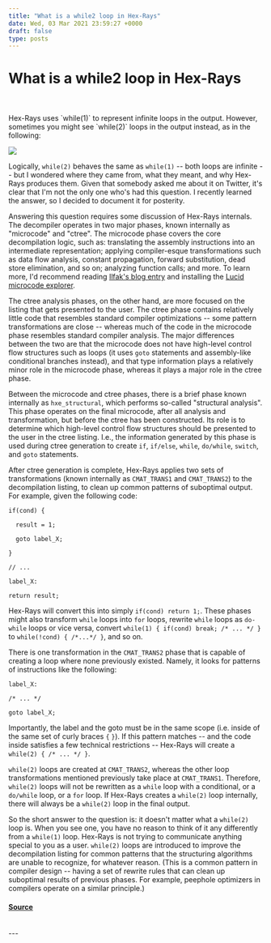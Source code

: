 ```yaml
---
title: "What is a while2 loop in Hex-Rays"
date: Wed, 03 Mar 2021 23:59:27 +0000
draft: false
type: posts
---
```

# What is a while2 loop in Hex-Rays

<br/>

<br/>
Hex-Rays uses `while(1)` to represent infinite loops in the output. However, sometimes you might see `while(2)` loops in the output instead, as in the following:

![](https://images.squarespace-cdn.com/content/v1/53a64cc2e4b0c63fc41a3320/1614815319717-D85HI28B45S200VISPLM/while2.png?format=1000w)

Logically, `while(2)` behaves the same as `while(1)` -- both loops are infinite -- but I wondered where they came from, what they meant, and why Hex-Rays produces them. Given that somebody asked me about it on Twitter, it's clear that I'm not the only one who's had this question. I recently learned the answer, so I decided to document it for posterity.

Answering this question requires some discussion of Hex-Rays internals. The decompiler operates in two major phases, known internally as "microcode" and "ctree". The microcode phase covers the core decompilation logic, such as: translating the assembly instructions into an intermediate representation; applying compiler-esque transformations such as data flow analysis, constant propagation, forward substitution, dead store elimination, and so on; analyzing function calls; and more. To learn more, I'd recommend reading [Ilfak's blog entry](https://www.hex-rays.com/blog/microcode-in-pictures/) and installing the [Lucid microcode explorer](https://github.com/gaasedelen/lucid).

The ctree analysis phases, on the other hand, are more focused on the listing that gets presented to the user. The ctree phase contains relatively little code that resembles standard compiler optimizations -- some pattern transformations are close -- whereas much of the code in the microcode phase resembles standard compiler analysis. The major differences between the two are that the microcode does not have high-level control flow structures such as loops (it uses `goto` statements and assembly-like conditional branches instead), and that type information plays a relatively minor role in the microcode phase, whereas it plays a major role in the ctree phase.

Between the microcode and ctree phases, there is a brief phase known internally as `hxe_structural`, which performs so-called "structural analysis". This phase operates on the final microcode, after all analysis and transformation, but before the ctree has been constructed. Its role is to determine which high-level control flow structures should be presented to the user in the ctree listing. I.e., the information generated by this phase is used during ctree generation to create `if`, `if/else`, `while`, `do/while`, `switch`, and `goto` statements.

After ctree generation is complete, Hex-Rays applies two sets of transformations (known internally as `CMAT_TRANS1` and `CMAT_TRANS2`) to the decompilation listing, to clean up common patterns of suboptimal output. For example, given the following code:

```
if(cond) {
```

```
  result = 1;
```

```
  goto label_X;
```

```
}
```

```
// ...
```

```
label_X:
```

```
return result;
```

Hex-Rays will convert this into simply `if(cond) return 1;`. These phases might also transform `while` loops into `for` loops, rewrite `while` loops as `do-while` loops or vice versa, convert `while(1) { if(cond) break; /* ... */ }` to `while(!cond) { /*...*/ }`, and so on.

There is one transformation in the `CMAT_TRANS2` phase that is capable of creating a loop where none previously existed. Namely, it looks for patterns of instructions like the following:

```
label_X:
```

```
/* ... */
```

```
goto label_X;
```

Importantly, the label and the goto must be in the same scope (i.e. inside of the same set of curly braces `{` `}`). If this pattern matches -- and the code inside satisfies a few technical restrictions -- Hex-Rays will create a `while(2) { /* ... */ }`.

`while(2)` loops are created at `CMAT_TRANS2`, whereas the other loop transformations mentioned previously take place at `CMAT_TRANS1`. Therefore, `while(2)` loops will not be rewritten as a `while` loop with a conditional, or a `do/while` loop, or a `for` loop. If Hex-Rays creates a `while(2)` loop internally, there will always be a `while(2)` loop in the final output.

So the short answer to the question is: it doesn't matter what a `while(2)` loop is. When you see one, you have no reason to think of it any differently from a `while(1)` loop. Hex-Rays is not trying to communicate anything special to you as a user. `while(2)` loops are introduced to improve the decompilation listing for common patterns that the structuring algorithms are unable to recognize, for whatever reason. (This is a common pattern in compiler design -- having a set of rewrite rules that can clean up suboptimal results of previous phases. For example, peephole optimizers in compilers operate on a similar principle.)

#### [Source](https://www.msreverseengineering.com/blog/2021/3/3/what-is-a-while2-loop-in-hex-rays)

<br/>
---
